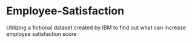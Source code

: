 # Employee-Satisfaction
Utilizing a fictional dataset created by IBM to find out what can increase employee satisfaction score
